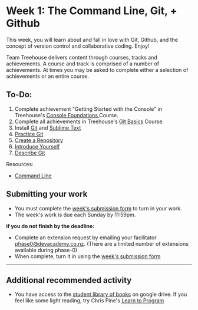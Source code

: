 # Week 1: The Command Line, Git, + Github

This week, you will learn about and fall in love with Git, Github, and the concept of version control and collaborative coding. Enjoy!

Team Treehouse delivers content through courses, tracks and achievements. A course and track is comprised of a number of achievements. At times you may be asked to complete either a selection of achievements or an entire course. 

## To-Do:

1. Complete achievement "Getting Started with the Console" in Treehouse's [Console Foundations ](http://teamtreehouse.com/library/console-foundations) Course.
2. Complete all achievements in Treehouse's [Git Basics](http://teamtreehouse.com/library/git-basics) Course.
3. Install [Git](http://git-scm.com/book/en/v2/Getting-Started-Installing-Git) and [Sublime Text](http://www.sublimetext.com/)
4. [Practice Git](./git_practice) 
5. [Create a Repository](./create_a_repository) 
6. [Introduce Yourself](./introduce_yourself)
7. [Describe Git](my_reflection.md)

Resources: 
- [Command Line](http://cli.learncodethehardway.org/book/)

## Submitting your work
- You must complete the [week's submission form](http://goo.gl/forms/E9llM4sYbU) to turn in your work.
- The week's work is due each Sunday by 11:59pm.  
  
**if you do not finish by the deadline:**  
  
- Complete an extension request by emailing your facilitator <phase0@devacademy.co.nz>. (There are a limited number of extensions available during phase-0)
- When complete, turn it in using the [week's submission form](http://goo.gl/forms/E9llM4sYbU)

--------------------------  

## Additional recommended activity 
- You have access to the [student library of books](https://drive.google.com/open?id=0B5aB0OHeInzgeWZoQm9VaWJQeWc&authuser=0) on google drive. If you feel like some light reading, try Chris Pine's [Learn to Program](https://drive.google.com/open?id=0B5aB0OHeInzgOWE3dF9tMzByVVk&authuser=0)  
